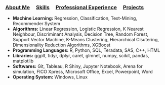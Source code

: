 <br />


### [About Me](https://vermaph.github.io/)&nbsp; &nbsp; &nbsp;[Skills](./skills.html)&nbsp; &nbsp; &nbsp;[Professional Experience](./experience.html)&nbsp; &nbsp; &nbsp;[Projects](./projects.html)<br />


* **Machine Learning:** Regression, Classification, Text-Mining, Recommender System  <br />
* **Algorithms:** Linear Regression, Logistic Regression, K Nearest Neighbour, Discriminant Analysis, Decision Tree, Random Forest, Support Vector Machine, K-Means Clustering, Hierarchical Clsutering, Dimensionality Reduction Algorithms, XGBoost  <br />
* **Programming Languages:** R, Python, SQL, Teradata, SAS, C++, HTML  <br />
* **Libraries:** ggplt, tidyr, dplyr, caret, glmnet, numpy, scikit, pandas, matplotlib  <br />
* **Softwares:** Git, Tableau, R Shiny, Jupyter Notebook, Arena for simulation, FICO Xpress, Microsoft Office, Excel, Powerpoint, Word  <br />
* **Operating System:** Windows, Linux  <br />
